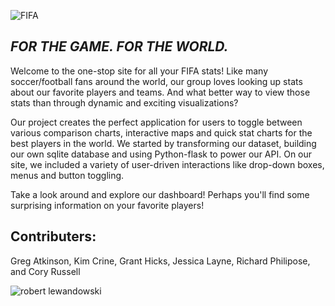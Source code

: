 ![FIFA](https://upload.wikimedia.org/wikipedia/commons/thumb/a/aa/FIFA_logo_without_slogan.svg/2880px-FIFA_logo_without_slogan.svg.png)

## *FOR THE GAME. FOR THE WORLD.* ##

Welcome to the one-stop site for all your FIFA stats! Like many soccer/football fans around the world, our group loves looking up stats about our favorite players and teams. And what better way to view those stats than through dynamic and exciting visualizations? 

Our project creates the perfect application for users to toggle between various comparison charts, interactive maps and quick stat charts for the best players in the world. We started by transforming our dataset, building our own sqlite database and using Python-flask to power our API. On our site, we included a variety of user-driven interactions like drop-down boxes, menus and button toggling. 

Take a look around and explore our dashboard! Perhaps you'll find some surprising information on your favorite players!

## Contributers: ##
Greg Atkinson, Kim Crine, Grant Hicks, Jessica Layne, Richard Philipose, and Cory Russell


![robert lewandowski](https://media1.tenor.com/images/2a697daa532048497f4e2d6b96dc463b/tenor.gif)

